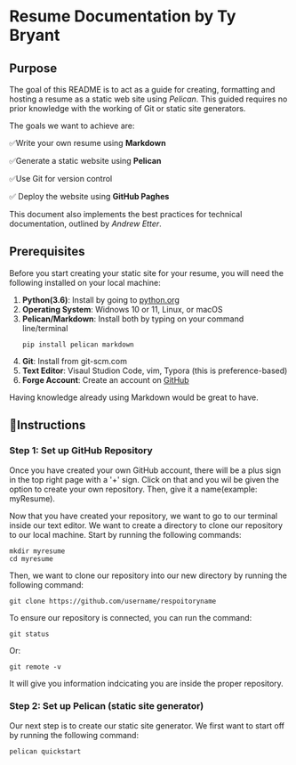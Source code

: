 # Resume Documentation by Ty Bryant

## Purpose
The goal of this README is to act as a guide for creating, formatting and hosting a resume as a static web site using _Pelican_.
This guided requires no prior knowledge with the working of Git or static site generators.

The goals we want to achieve are:

✅Write your own resume using **Markdown**

✅Generate a static website using **Pelican**

✅Use Git for version control

✅ Deploy the website using **GitHub Paghes**

This document also implements the best practices for technical documentation, outlined by _Andrew Etter_.

## Prerequisites
Before you start creating your static site for your resume, you will need the following installed on your local machine:
1) **Python(3.6)**: Install by going to [python.org](https://www.python.org/downloads)
2) **Operating System**: Widnows 10 or 11, Linux, or macOS
3) **Pelican/Markdown**: Install both by typing on your command line/terminal
   ```
   pip install pelican markdown
   ```
4) **Git**: Install from git-scm.com
5) **Text Editor**: Visaul Studion Code, vim, Typora (this is preference-based)
6) **Forge Account**: Create an account on [GitHub](https://github.com)

Having knowledge already using Markdown would be great to have.

## 📝Instructions

### Step 1: Set up GitHub Repository

Once you have created your own GitHub account, there will be a plus sign in the top right page with a '+' sign. Click on that and you wil be given the option to create your own repository.
Then, give it a name(example: myResume).

Now that you have created your repository, we want to go to our terminal inside our text editor. We want to create a directory to clone our repository to our local machine. Start by running the following commands:
```
mkdir myresume
cd myresume
```
Then, we want to clone our repository into our new directory by running the following command:
```
git clone https://github.com/username/respoitoryname
```

To ensure our repository is connected, you can run the command:
```
git status
```
Or:
```
git remote -v
```
It will give you information indcicating you are inside the proper repository.

### Step 2: Set up Pelican (static site generator)

Our next step is to create our static site generator. We first want to start off by running the following command:
```
pelican quickstart
```




